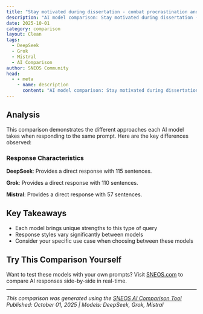 ```yaml
---
title: "Stay motivated during dissertation - combat procrastination and burnout"
description: "AI model comparison: Stay motivated during dissertation - combat procrastination and burnout..."
date: 2025-10-01
category: comparison
layout: Clean
tags:
  - DeepSeek
  - Grok
  - Mistral
  - AI Comparison
author: SNEOS Community
head:
  - - meta
    - name: description
      content: "AI model comparison: Stay motivated during dissertation - combat procrastination and burnout..."
---
```


<ChatComparison
  title="Stay motivated during dissertation - combat procrastination and burnout"
  prompt="Stay motivated during dissertation - combat procrastination and burnout"
  :responses='{
    "DeepSeek": "Of course. Staying motivated through a dissertation is a marathon, not a sprint. Procrastination and burnout are not signs of weakness; they are predictable challenges of a long, solitary, and demanding project.\n\nHere is a comprehensive guide to combat them, broken down into strategies for each, and how they often feed into each other.\n\n### Part 1: Slaying the Procrastination Dragon\n\nProcrastination is often not about laziness, but about **fear, overwhelm, or lack of clarity.**\n\n**1. Break the \u0022Monolith\u0022 into \u0022Molecules\u0022**\nThe thought of \u0022writing a dissertation\u0022 is paralyzing. The thought of \u0022writing 300 words on the methodology for participant selection\u0022 is manageable.\n*   **The Power of Tiny Goals:** Instead of \u0022work on Chapter 2,\u0022 your task should be: \u0022Outline the first 3 sub-headings of Chapter 2\u0022 or \u0022Find 5 sources for the literature review section on X theory.\u0022\n*   **Use a Reverse Timeline:** Start with your defense date and work backward. When must the final draft be done? The revisions? The first full draft? The first chapter? This makes the process feel less abstract.\n\n**2. The \u0022Start Ugly\u0022 Principle (Embrace the Shitty First Draft)**\nPerfectionism is the engine of procrastination. Give yourself explicit permission to write poorly.\n*   **Set a Timer for 25 Minutes:** Use the Pomodoro Technique. Your goal for that 25 minutes is not to write well, but simply to **get words on the page.** You can\u0027t edit a blank page. Tell yourself, \u0022I will fix this later, but for now, I just need to vomit words onto the document.\u0022\n\n**3. Create Unambiguous, Time-Bound Sessions**\n\u0022Working on my dissertation all day\u0022 is a recipe for doing nothing. Be specific.\n*   **Bad Plan:** \u0022Work on dissertation Saturday.\u0022\n*   **Good Plan:** \u0022Saturday, 9 AM - 10:30 AM: Draft the introduction to the findings section (aim for 500 words). 11 AM - 12 PM: Organize references for Chapter 3.\u0022\n*   **Schedule Your Work:** Treat your writing time like a fixed appointment you cannot miss.\n\n**4. Engineer Your Environment**\n*   **Minimize Distractions:** Use website blockers (Freedom, Cold Turkey) on your computer. Put your phone in another room.\n*   **Have a \u0022Dissertation Zone\u0022:** If possible, have a specific place for work. When you\u0027re there, you work. This helps create a mental association.\n*   **Prepare the Night Before:** At the end of your workday, write down the *one* most important task for tomorrow. This creates instant momentum when you start.\n\n**5. The 5-Minute Rule**\nIf you\u0027re resisting a task, promise yourself you\u0027ll only do it for five minutes. Often, starting is the hardest part. After five minutes, the friction is reduced, and it\u0027s easier to continue.\n\n---\n\n### Part 2: Preventing and Recovering from Burnout\n\nBurnout is a state of emotional, physical, and mental exhaustion caused by prolonged stress.\n\n**1. Prioritize Ruthless Self-Care (It\u0027s Non-Negotiable)**\nYou cannot pour from an empty cup. Your brain is your primary tool; you must maintain it.\n*   **Sleep:** 7-9 hours. Nothing degrades cognitive function faster than sleep deprivation.\n*   **Move Your Body:** 30 minutes of moderate exercise most days. This is not optional; it clears your mind, reduces stress, and boosts energy.\n*   **Eat Well:** Fuel your brain with real food, not just caffeine and sugar.\n*   **Hydrate:** Keep a water bottle on your desk.\n\n**2. Build a \u0022Dissertation-Free\u0022 Life**\nYour identity cannot become \u0022the dissertation person.\u0022\n*   **Schedule Fun:** Literally put \u0022hobby,\u0022 \u0022see friends,\u0022 \u0022watch a movie\u0022 in your calendar. Guard this time as fiercely as your work time.\n*   **Socialize:** Make plans with people who don\u0027t want to talk about your research. Laugh. Connect.\n*   **Have a Non-Academic Hobby:** Something you do with your hands (cooking, gardening, painting) or body (sports, hiking) can be incredibly restorative.\n\n**3. Set Firm Boundaries**\n*   **Work Hours:** Decide on your \u0022quitting time\u0022 each day and stick to it. Close the laptop and walk away.\n*   **Weekends:** Protect at least one full day per weekend where you do zero dissertation work. A true break allows your subconscious to process ideas.\n\n**4. Celebrate ALL Wins (Not Just Big Milestones)**\nFinished a tough paragraph? Found a great source? Submitted a draft to your advisor? **Celebrate!**\n*   **Acknowledge Progress:** The path is long, and if you only celebrate at the end, you\u0027ll be miserable. Reward yourself with a small treat, a nice coffee, or an episode of your favorite show.\n*   **Keep a \u0022Done\u0022 List:** Alongside your \u0022To-Do\u0022 list, keep a list of everything you\u0027ve accomplished. Review it when you feel you\u0027re not making progress.\n\n---\n\n### Part 3: The Synergy - When Procrastination Meets Burnout\n\nThis is the vicious cycle: You procrastinate because you\u0027re overwhelmed -\u003E You feel guilty and work marathon sessions to catch up -\u003E This leads to exhaustion and burnout -\u003E Your burned-out brain has even less capacity to focus, so you procrastinate more.\n\n**To break the cycle:**\n\n**1. Practice Self-Compassion**\nTalk to yourself like you would talk to a friend in the same situation. \u0022This is really hard. It\u0027s normal to feel stuck. What\u0027s one tiny thing I can do to move forward?\u0022 Shame and guilt are fuel for the cycle; self-compassion breaks it.\n\n**2. Reconnect with Your \u0022Why\u0022**\nIn the grind, it\u0027s easy to forget the bigger picture.\n*   Why did you start this project? What question are you passionate about?\n*   What will this degree allow you to do?\n*   Remind yourself of the contribution you\u0027re making, however small.\n\n**3. Use Your Support System**\n*   **Your Advisor:** Schedule regular check-ins. They\u0027ve been there. They can provide perspective, a nudge, or just reassurance.\n*   **Peers:** Form or join a writing group. Body doubling (working in the same room as someone else, even virtually) is incredibly powerful for accountability.\n*   **Therapy/Counseling:** Most universities offer free counseling services. It\u0027s a fantastic space to develop coping strategies for stress, anxiety, and perfectionism.\n\n### Your Quick-Start Emergency Kit (If You\u0027re in a Rut *Right Now*)\n\n1.  **Stop.** Close your eyes and take three deep, slow breaths.\n2.  **Set a 25-minute timer.**\n3.  **Open your document.**\n4.  **Your ONLY task:** Write one paragraph about anything related to your dissertation. It can be a summary of a reading, a description of a problem, even a brain-dump of why you\u0027re stuck. **No editing, no judging.**\n5.  When the timer goes off, **stop.** Acknowledge that you did it.\n6.  **Now, go do something completely different and pleasurable for at least 30 minutes.** Take a walk, call a friend, listen to music.\n\nYou can do this. It\u0027s a monumental task, but it\u0027s done one sentence, one hour, one day at a time. Be kind to yourself, be strategic, and keep putting one foot in front of the other. The finish line is there.",
    "Grok": "Writing a dissertation is a marathon, not a sprint, and staying motivated while fending off procrastination and burnout is key to crossing the finish line. Below are actionable strategies to help you stay on track, maintain your drive, and protect your mental and physical well-being.\n\n### 1. **Set Clear, Achievable Goals**\n   - Break your dissertation into smaller, manageable tasks (e.g., outline a chapter, write 500 words, review 5 articles). This makes the process less overwhelming and gives you a sense of accomplishment.\n   - Use the SMART goal framework (Specific, Measurable, Achievable, Relevant, Time-bound). For example, instead of \u201CWork on Chapter 2,\u201D aim for \u201CWrite the introduction to Chapter 2 by Friday.\u201D\n   - Celebrate small wins. Finishing a section or hitting a word count milestone deserves recognition\u2014treat yourself to something small like a coffee or a favorite snack.\n\n### 2. **Create a Realistic Schedule**\n   - Establish a routine that fits your natural rhythm. If you\u2019re a morning person, dedicate early hours to focused writing. If nights work better, plan accordingly.\n   - Block out specific times for dissertation work, treating them as non-negotiable appointments.\n   - Use time management techniques like the **Pomodoro Technique**: Work for 25 minutes, then take a 5-minute break. After 4 cycles, take a longer 15-30 minute break. This helps maintain focus and prevents mental fatigue.\n   - Be flexible. If life throws curveballs, adjust your schedule without guilt\u2014just get back on track as soon as possible.\n\n### 3. **Combat Procrastination Head-On**\n   - Identify your triggers. Are you avoiding work because it feels daunting, or are you distracted by social media? Pinpoint the root cause.\n   - Start with the \u201C2-Minute Rule\u201D: Commit to working on your dissertation for just 2 minutes. Often, starting is the hardest part, and momentum kicks in.\n   - Remove distractions. Use apps like Forest, Freedom, or Cold Turkey to block social media or websites during work hours. Put your phone in another room if needed.\n   - Focus on progress, not perfection. A rough draft is better than no draft. You can edit later\u2014get words on the page first.\n   - Accountability partners help. Pair up with a friend or colleague to share daily or weekly goals and check in on each other\u2019s progress.\n\n### 4. **Prevent and Manage Burnout**\n   - **Prioritize self-care**: Sleep 7-8 hours a night, eat balanced meals, and stay hydrated. Physical health directly impacts mental stamina.\n   - **Schedule breaks and downtime**: Step away from your desk regularly. Go for a walk, stretch, or do a quick mindfulness exercise. Burnout often creeps in when you push without pausing.\n   - **Set boundaries**: Avoid overworking\u2014limit dissertation hours to avoid diminishing returns. For example, stop after 4-6 focused hours rather than pushing for 10 unproductive ones.\n   - **Engage in non-dissertation activities**: Maintain hobbies or social connections, even if scaled back. A coffee with a friend or a 30-minute workout can recharge your energy.\n   - Watch for warning signs of burnout: irritability, exhaustion, lack of motivation, or difficulty concentrating. If you notice these, take a day or two to rest without guilt.\n\n### 5. **Stay Motivated by Connecting to Your \u2018Why\u2019**\n   - Remind yourself why you started this journey. Is it to contribute to your field, achieve a personal goal, or open career doors? Write down your purpose and revisit it during low moments.\n   - Visualize the end goal. Imagine walking across the stage at graduation or seeing \u201CDr.\u201D before your name. Keep a picture or note of this vision near your workspace.\n   - Track your progress. Use a visual tool like a checklist or a progress bar to see how far you\u2019ve come. Apps like Trello or a simple notebook can work for this.\n   - Reward yourself for milestones. Finished a chapter? Treat yourself to a movie night or a favorite meal. Positive reinforcement keeps you going.\n\n### 6. **Build a Support System**\n   - Communicate with your advisor or supervisor regularly for guidance and reassurance. Their feedback can help you feel on track.\n   - Join or form a writing group with peers. Sharing struggles and successes with others in the same boat can be incredibly motivating.\n   - Lean on friends and family for emotional support. Let them know when you\u2019re struggling\u2014they can\u2019t help if they don\u2019t know.\n   - Consider professional help if needed. If procrastination or burnout feels unmanageable, a counselor or therapist can provide tools to cope with stress or anxiety.\n\n### 7. **Reframe Challenges and Setbacks**\n   - Writer\u2019s block happens\u2014don\u2019t panic. Switch tasks (e.g., organize references or edit another section) or take a short break to clear your mind.\n   - Accept that some days will be less productive. Focus on consistency over intensity. Even 30 minutes of work is better than none.\n   - View setbacks as learning opportunities. If a chapter needs heavy revisions, see it as a chance to refine your argument, not a failure.\n   - Practice self-compassion. Avoid negative self-talk like \u201CI\u2019m not good enough.\u201D Replace it with \u201CI\u2019m doing my best, and that\u2019s enough right now.\u201D\n\n### 8. **Leverage Tools and Resources**\n   - Use writing aids like Scrivener for organizing your dissertation or Grammarly for polishing drafts. These can save time and reduce frustration.\n   - Keep a research journal or digital notes (e.g., in Notion or Evernote) to jot down ideas, track sources, and brainstorm without pressure.\n   - Explore university resources like writing centers, workshops, or mental health services. They\u2019re there to support you.\n\n### 9. **Mix Up Your Environment**\n   - Change your workspace occasionally to refresh your mindset. Try a library, caf\u00E9, or even a park if weather permits.\n   - If you\u2019re stuck, a new setting can spark inspiration. Just ensure it\u2019s not too distracting.\n   - Keep your primary workspace tidy\u2014clutter can subconsciously add to stress.\n\n### 10. **Focus on the Present**\n   - Don\u2019t obsess over the entire dissertation. Concentrate on the task for today or this week. Thinking too far ahead can lead to overwhelm.\n   - Practice mindfulness or grounding techniques if anxiety creeps in. A quick 5-minute breathing exercise can recenter you.\n\n### Final Thought:\nRemember that completing a dissertation is as much about endurance and self-care as it is about intellect. Progress may feel slow, but every step forward counts. You\u2019re building something significant\u2014not just a document, but a testament to your perseverance. Keep your eyes on the prize, and don\u2019t hesitate to ask for help when you need it. You\u2019ve got this! If you\u2019d like specific tips on a particular chapter, time management tool, or coping strategy, just let me know.",
    "Mistral": "Completing a dissertation is a significant challenge that often involves long hours of research, writing, and editing. Staying motivated and combating procrastination and burnout are crucial for success. Here are some strategies to help you:\n\n### Staying Motivated\n\n1. **Set Clear Goals**:\n   - Break down your dissertation into smaller, manageable tasks.\n   - Set daily, weekly, and monthly goals to keep yourself on track.\n\n2. **Create a Schedule**:\n   - Develop a routine that includes dedicated time slots for research, writing, and breaks.\n   - Use a calendar or planner to organize your tasks and deadlines.\n\n3. **Find Your \u0027Why\u0027**:\n   - Remind yourself of the reasons you started your dissertation.\n   - Visualize the end goal and the benefits of completing your work.\n\n4. **Reward Yourself**:\n   - Set small rewards for completing tasks or milestones.\n   - Celebrate your progress, no matter how small.\n\n5. **Seek Support**:\n   - Join a study group or find a mentor who can provide guidance and encouragement.\n   - Share your progress with friends, family, or colleagues to stay accountable.\n\n### Combating Procrastination\n\n1. **Identify Triggers**:\n   - Recognize what causes you to procrastinate and try to eliminate or minimize those triggers.\n   - Common triggers include distractions, lack of clarity, and feeling overwhelmed.\n\n2. **Use the Pomodoro Technique**:\n   - Work in 25-minute intervals (pomodoros) followed by a 5-minute break.\n   - After four pomodoros, take a longer break.\n\n3. **Prioritize Tasks**:\n   - Use the Eisenhower Matrix to categorize tasks based on urgency and importance.\n   - Focus on high-priority tasks first.\n\n4. **Eliminate Distractions**:\n   - Create a distraction-free workspace.\n   - Use apps or browser extensions to block time-wasting websites.\n\n5. **Start Small**:\n   - Begin with the easiest or most enjoyable tasks to build momentum.\n   - Break larger tasks into smaller, more manageable steps.\n\n### Avoiding Burnout\n\n1. **Take Regular Breaks**:\n   - Ensure you take short breaks throughout the day.\n   - Use techniques like the Pomodoro Technique to structure your work and break times.\n\n2. **Practice Self-Care**:\n   - Make sure you are getting enough sleep, eating well, and exercising regularly.\n   - Engage in activities that you enjoy and that help you relax.\n\n3. **Set Boundaries**:\n   - Establish clear boundaries between work and personal time.\n   - Avoid working late into the night or on weekends unless absolutely necessary.\n\n4. **Stay Organized**:\n   - Keep your workspace tidy and organized.\n   - Use tools like project management software to keep track of your progress and deadlines.\n\n5. **Seek Professional Help**:\n   - If you feel overwhelmed, consider speaking with a counselor or therapist.\n   - Many universities offer mental health services for students.\n\n### Additional Tips\n\n1. **Mindfulness and Meditation**:\n   - Practice mindfulness techniques to stay focused and reduce stress.\n   - Meditation can help clear your mind and improve concentration.\n\n2. **Stay Connected**:\n   - Maintain social connections and avoid isolating yourself.\n   - Regular interaction with others can provide emotional support and motivation.\n\n3. **Reflect on Progress**:\n   - Regularly review what you have accomplished.\n   - Seeing your progress can boost your motivation and confidence.\n\nBy implementing these strategies, you can stay motivated, combat procrastination, and avoid burnout, ultimately leading to a successful completion of your dissertation."
  }'
  published-date="11:13"
/>

## Analysis

This comparison demonstrates the different approaches each AI model takes when responding to the same prompt. Here are the key differences observed:

### Response Characteristics

**DeepSeek**: Provides a direct response with 115 sentences. 

**Grok**: Provides a direct response with 110 sentences. 

**Mistral**: Provides a direct response with 57 sentences. 

## Key Takeaways

- Each model brings unique strengths to this type of query
- Response styles vary significantly between models
- Consider your specific use case when choosing between these models

## Try This Comparison Yourself

Want to test these models with your own prompts? Visit [SNEOS.com](https://sneos.com) to compare AI responses side-by-side in real-time.

---

*This comparison was generated using the [SNEOS AI Comparison Tool](https://sneos.com)*
*Published: October 01, 2025 | Models: DeepSeek, Grok, Mistral*
